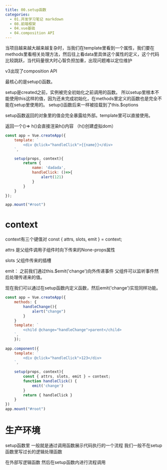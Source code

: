```yaml
---
title: 00.setup函数
categories:
  - 01.开发学习笔记 markdown
  - 08.前端框架
  - 04.vue基础
  - 04.composition API
---
```


当项目越来越大越来越复杂时，当我们在template里看到一个属性，我们要在methods里看相关处理方法，然后往上看data里具体这个属性的定义，这个代码比较跳跃，当代码量很大时心智负担加重，出现问题难以定位维护

v3出现了composition API

最核心的是setup()函数。

setup是created之前，实例被完全初始化之前调用的函数。
所以setup里根本不能使用this这样的值，因为还未完成初始化，在methods里定义的函数也是完全不能在setup里使用的。
setup()函数后来一样被挂载到了this.$options

setup函数返回的对象里的值会完全暴露给外部。template里可以直接使用。

返回一个()=> h()会直接渲染h()内容 （h()创建虚拟dom）

```js
const app = Vue.createApp({
    template: `
        <div @click="handleClick">{{name}}</div>
    `,

    setup(props, context){
        return {
            name: 'dadada',
            handleClick: ()=>{
                alert(121)
            }
        }
    }
});

app.mount("#root")
```

# context
context有三个键值对
const { attrs, slots, emit } = context;

attrs 是父组件调用子组件时向下传来的None-props属性

slots 父组件传来的插槽

emit：
之前我们通过this.$emit('change')向外传递事件 父组件可以监听事件然后处理传递来的值。

现在我们可以通过在setup函数内定义函数，然后emit('change')实现同样功能。

```js
const app = Vue.createApp({
    methods: {
        handleChange(){
            alert("change")
        }
    }
    template: `
        <child @change="handleChange">parent</child>
    `,
    });
    
app.component({
    template: `
        <div @click="handleClick">123</div>
    `,
    
    setup(props, context){
        const { attrs, slots, emit } = context;
        function handleClick() {
            emit('change')
        }
        return { handleClick }
    }
})
app.mount("#root")
```

# 生产环境

setup函数里 一般就是通过调用函数展示代码执行的一个流程
我们一般不在setup函数里写过长的逻辑处理函数

在外部写逻辑函数 然后在setup函数内进行流程调用